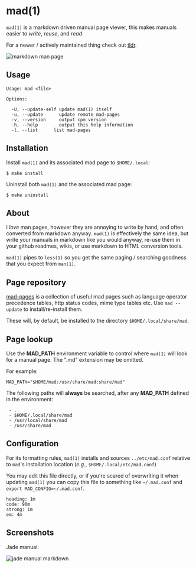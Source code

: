 
# mad(1)

  `mad(1)` is a markdown driven manual page viewer, this
  makes manuals easier to _write_, _reuse_, and _read_.

  For a newer / actively maintained thing check out
  [tldr](https://github.com/tldr-pages/tldr).

  ![markdown man page](http://f.cl.ly/items/2G271F3c0D3p2i2V3l3k/Screen%20Shot%202012-04-14%20at%2012.44.58%20PM.png)

## Usage

    Usage: mad <file>

    Options:

      -U, --update-self update mad(1) itself
      -u, --update      update remote mad-pages
      -v, --version     output cpm version
      -h, --help        output this help information
      -l, --list      list mad-pages

## Installation

  Install `mad(1)` and its associated mad page to
  `$HOME/.local`:

    $ make install

  Uninstall both `mad(1)` and the associated mad page:

    $ make uninstall

## About

  I _love_ man pages, however they are annoying to write by
  hand, and often converted from markdown anyway. `mad(1)`
  is effectively the same idea, but write your manuals in
  markdown like you would anyway, re-use them in your github
  readmes, wikis, or use markdown to HTML conversion tools.

  `mad(1)` pipes to `less(1)` so you get the same paging /
  searching goodness that you expect from `man(1)`.

## Page repository

  [mad-pages](https://github.com/visionmedia/mad-pages) is
  a collection of useful mad pages such as language operator
  precedence tables, http status codes, mime type tables
  etc. Use `mad --update` to install/re-install them.

  These will, by default, be installed to the directory
  `$HOME/.local/share/mad`.

## Page lookup

  Use the __MAD_PATH__ environment variable to control where
  `mad(1)` will look for a manual page.  The ".md" extension
  may be omitted.

  For example:
  
    MAD_PATH="$HOME/mad:/usr/share/mad:share/mad"

  The following paths will **always** be searched, after any
  __MAD_PATH__ defined in the environment:
  
     - .
     - $HOME/.local/share/mad
     - /usr/local/share/mad
     - /usr/share/mad

## Configuration

  For its formatting rules, `mad(1)` installs and sources
  `../etc/mad.conf` relative to `mad`'s installation
  location (_e.g._, `$HOME/.local/etc/mad.conf`)

  You may edit this file directly, or if you're scared of
  overwriting it when updating `mad(1)` you can copy this
  file to something like `~/.mad.conf` and `export
  MAD_CONFIG=~/.mad.conf`.

```
heading: 1m
code: 90m
strong: 1m
em: 4m
```

## Screenshots

  Jade manual:

  ![jade manual markdown](http://f.cl.ly/items/3g1v2W213S2N390B201q/Screen%20Shot%202012-04-14%20at%201.54.35%20PM.png)
